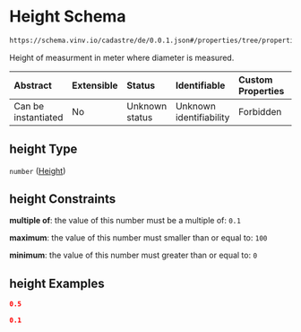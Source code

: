 # Height Schema

```txt
https://schema.vinv.io/cadastre/de/0.0.1.json#/properties/tree/properties/trunk/properties/dimensions/items/properties/height
```

Height of measurment in meter where diameter is measured.

| Abstract            | Extensible | Status         | Identifiable            | Custom Properties | Additional Properties | Access Restrictions | Defined In                                                                                                                 |
| :------------------ | :--------- | :------------- | :---------------------- | :---------------- | :-------------------- | :------------------ | :------------------------------------------------------------------------------------------------------------------------- |
| Can be instantiated | No         | Unknown status | Unknown identifiability | Forbidden         | Allowed               | none                | [dereferenced.doc.json\*](../../../../../../vinv-schemas/vinv-tree/out/0.0.1/dereferenced.doc.json "open original schema") |

## height Type

`number` ([Height](dereferenced-properties-baum-daten-properties-trunk-properties-trunk-dimensions-diameter-at-height-properties-height.md))

## height Constraints

**multiple of**: the value of this number must be a multiple of: `0.1`

**maximum**: the value of this number must smaller than or equal to: `100`

**minimum**: the value of this number must greater than or equal to: `0`

## height Examples

```json
0.5
```

```json
0.1
```
